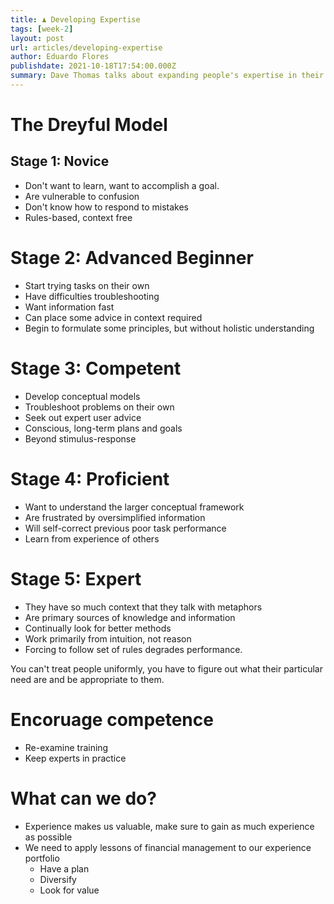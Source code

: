 ```yaml
---
title: ♟️ Developing Expertise
tags: [week-2]
layout: post
url: articles/developing-expertise
author: Eduardo Flores
publishdate: 2021-10-18T17:54:00.000Z
summary: Dave Thomas talks about expanding people's expertise in their domains of interest by not treating them uniformly as they had the same amount of knowledge and level of experience.
---
```


# The Dreyful Model

## Stage 1: Novice

- Don't want to learn, want to accomplish a goal.
- Are vulnerable to confusion
- Don't know how to respond to mistakes
- Rules-based, context free

# Stage 2: Advanced Beginner

- Start trying tasks on their own
- Have difficulties troubleshooting
- Want information fast
- Can place some advice in context required
- Begin to formulate some principles, but without holistic understanding

# Stage 3: Competent

- Develop conceptual models
- Troubleshoot problems on their own
- Seek out expert user advice
- Conscious, long-term plans and goals
- Beyond stimulus-response

# Stage 4: Proficient

- Want to understand the larger conceptual framework
- Are frustrated by oversimplified information
- Will self-correct previous poor task performance
- Learn from experience of others

# Stage 5: Expert

- They have so much context that they talk with metaphors
- Are primary sources of knowledge and information
- Continually look for better methods
- Work primarily from intuition, not reason
- Forcing to follow set of rules degrades performance.

You can't treat people uniformly, you have to figure out what their particular need are and be appropriate to them.

# Encoruage competence

- Re-examine training
- Keep experts in practice

# What can we do?

- Experience makes us valuable, make sure to gain as much experience as possible
- We need to apply lessons of financial management to our experience portfolio
  - Have a plan
  - Diversify
  - Look for value
